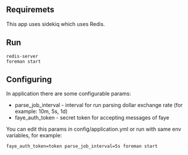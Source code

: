 ## Requiremets
This app uses sidekiq which uses Redis.

## Run

```
redis-server
foreman start
```

## Configuring

In application there are some configurable params:
 - parse_job_interval - interval for run parsing dollar exchange rate (for example: 10m, 5s, 1d)
 - faye_auth_token - secret token for accepting messages of faye
 
You can edit this params in config/application.yml or run with same env variables, for example:

```
faye_auth_token=token parse_job_interval=5s foreman start
```

